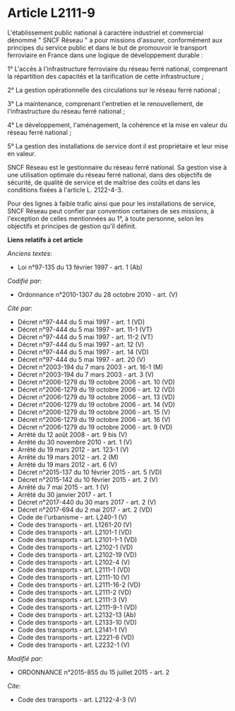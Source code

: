 # Article L2111-9

L'établissement public national à caractère industriel et commercial dénommé " SNCF Réseau " a pour missions d'assurer,
conformément aux principes du service public et dans le but de promouvoir le transport ferroviaire en France dans une logique
de développement durable : 

1° L'accès à l'infrastructure ferroviaire du réseau ferré national, comprenant la répartition des capacités et la
tarification de cette infrastructure ; 

2° La gestion opérationnelle des circulations sur le réseau ferré national ; 

3° La maintenance, comprenant l'entretien et le renouvellement, de l'infrastructure du réseau ferré national ; 

4° Le développement, l'aménagement, la cohérence et la mise en valeur du réseau ferré national ; 

5° La gestion des installations de service dont il est propriétaire et leur mise en valeur. 

SNCF Réseau est le gestionnaire du réseau ferré national. Sa gestion vise à une utilisation optimale du réseau ferré
national, dans des objectifs de sécurité, de qualité de service et de maîtrise des coûts et dans les conditions fixées à
l'article L. 2122-4-3.

Pour des lignes à faible trafic ainsi que pour les installations de service, SNCF Réseau peut confier par convention
certaines de ses missions, à l'exception de celles mentionnées au 1°, à toute personne, selon les objectifs et principes de
gestion qu'il définit.

**Liens relatifs à cet article**

_Anciens textes_:

  - Loi n°97-135 du 13 février 1997 - art. 1 (Ab)

_Codifié par_:

  - Ordonnance n°2010-1307 du 28 octobre 2010 - art. (V)

_Cité par_:

  - Décret n°97-444 du 5 mai 1997 - art. 1 (VD)
  - Décret n°97-444 du 5 mai 1997 - art. 11-1 (VT)
  - Décret n°97-444 du 5 mai 1997 - art. 11-2 (VT)
  - Décret n°97-444 du 5 mai 1997 - art. 12 (V)
  - Décret n°97-444 du 5 mai 1997 - art. 14 (VD)
  - Décret n°97-444 du 5 mai 1997 - art. 20 (V)
  - Décret n°2003-194 du 7 mars 2003 - art. 16-1 (M)
  - Décret n°2003-194 du 7 mars 2003 - art. 3 (V)
  - Décret n°2006-1279 du 19 octobre 2006 - art. 10 (VD)
  - Décret n°2006-1279 du 19 octobre 2006 - art. 12 (VD)
  - Décret n°2006-1279 du 19 octobre 2006 - art. 13 (VD)
  - Décret n°2006-1279 du 19 octobre 2006 - art. 14 (VD)
  - Décret n°2006-1279 du 19 octobre 2006 - art. 15 (V)
  - Décret n°2006-1279 du 19 octobre 2006 - art. 16 (V)
  - Décret n°2006-1279 du 19 octobre 2006 - art. 9 (VD)
  - Arrêté du 12 août 2008 - art. 9 bis (V)
  - Arrêté du 30 novembre 2010 - art. 1 (V)
  - Arrêté du 19 mars 2012 - art. 123-1 (V)
  - Arrêté du 19 mars 2012 - art. 2 (M)
  - Arrêté du 19 mars 2012 - art. 6 (V)
  - Décret n°2015-137 du 10 février 2015 - art. 5 (VD)
  - Décret n°2015-142 du 10 février 2015 - art. 2 (V)
  - Arrêté du 7 mai 2015 - art. 1 (V)
  - Arrêté du 30 janvier 2017 - art. 1
  - Décret n°2017-440 du 30 mars 2017 - art. 2 (V)
  - Décret n°2017-694 du 2 mai 2017 - art. 2 (VD)
  - Code de l'urbanisme - art. L240-1 (V)
  - Code des transports - art. L1261-20 (V)
  - Code des transports - art. L2101-1 (VD)
  - Code des transports - art. L2101-1-1 (VD)
  - Code des transports - art. L2102-1 (VD)
  - Code des transports - art. L2102-19 (VD)
  - Code des transports - art. L2102-4 (V)
  - Code des transports - art. L2111-1 (VD)
  - Code des transports - art. L2111-10 (V)
  - Code des transports - art. L2111-16-2 (VD)
  - Code des transports - art. L2111-2 (VD)
  - Code des transports - art. L2111-3 (V)
  - Code des transports - art. L2111-9-1 (VD)
  - Code des transports - art. L2132-13 (Ab)
  - Code des transports - art. L2133-10 (VD)
  - Code des transports - art. L2141-1 (V)
  - Code des transports - art. L2221-6 (VD)
  - Code des transports - art. L2232-1 (V)

_Modifié par_:

  - ORDONNANCE n°2015-855 du 15 juillet 2015 - art. 2

_Cite_:

  - Code des transports - art. L2122-4-3 (V)
